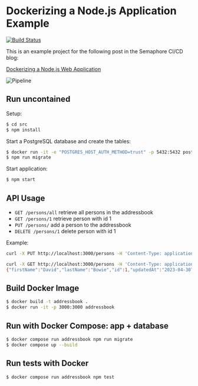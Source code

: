 # Dockerizing a Node.js Application Example

[![Build Status](https://tomfern.semaphoreci.com/badges/dockerizing-nodejs/branches/master.svg)](https://tomfern.semaphoreci.com/projects/dockerizing-nodejs)

This is an example project for the following post in the Semaphore CI/CD blog:

[Dockerizing a Node.js Web Application](https://semaphoreci.com/community/tutorials/dockerizing-a-node-js-web-application)

![Pipeline](.semaphore/pipeline.jpg)

## Run uncontained

Setup:

```bash
$ cd src
$ npm install
```

Start a PostgreSQL database and create the tables:

```bash
$ docker run -it -e "POSTGRES_HOST_AUTH_METHOD=trust" -p 5432:5432 postgres
$ npm run migrate
```

Start application:

```bash
$ npm start
```

## API Usage

- `GET /persons/all` retrieve all persons in the addressbook
- `GET /persons/1` retrieve person with id 1
- `PUT /persons/` add a person to the addressbook
- `DELETE /persons/1` delete person with id 1

Example:

```bash
curl -X PUT http://localhost:3000/persons -H 'Content-Type: application/json' -d '{"id": 1, "firstName": "David", "lastName": "Bowie"}'
```

```bash
curl -X GET http://localhost:3000/persons -H 'Content-Type: application/json'
{"firstName":"David","lastName":"Bowie","id":1,"updatedAt":"2023-04-30T22:44:29.115Z","createdAt":"2023-04-30T22:44:29.115Z"}
```

## Build Docker Image

```bash
$ docker build -t addressbook .
$ docker run -it -p 3000:3000 addressbook
```

## Run with Docker Compose: app + database

```bash
$ docker compose run addressbook npm run migrate
$ docker compose up --build
```

## Run tests with Docker

```bash
$ docker compose run addressbook npm test
```

